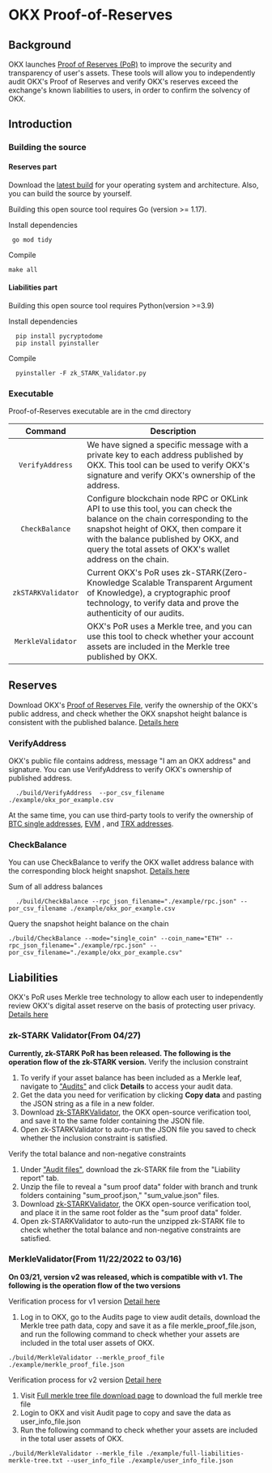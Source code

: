 # OKX Proof-of-Reserves

## Background

OKX launches [Proof of Reserves (PoR)](https://www.okx.com/proof-of-reserves) to improve the security and transparency
of user's assets. These tools will allow you to independently audit OKX's Proof of Reserves and verify OKX's reserves
exceed the exchange's known liabilities to users, in order to confirm the solvency of OKX.

## Introduction

### Building the source

#### Reserves part

Download the [latest build](https://github.com/okx/proof-of-reserves/releases/latest) for your operating system and
architecture. Also, you can build the source by yourself.

Building this open source tool requires Go (version >= 1.17).

Install dependencies

```shell
 go mod tidy 
```

Compile

```shell
make all
```
#### Liabilities part
Building this open source tool requires Python(version >=3.9) 

Install dependencies
```shell
  pip install pycryptodome
  pip install pyinstaller
```

Compile
```shell
  pyinstaller -F zk_STARK_Validator.py
```

### Executable

Proof-of-Reserves executable are in the cmd directory

|    Command    | Description                                                                                                                                                                                                                                                                                                                                                                                                                                                                                                                                          |
| :-----------: | ---------------------------------------------------------------------------------------------------------------------------------------------------------------------------------------------------------------------------------------------------------------------------------------------------------------------------------------------------------------------------------------------------------------------------------------------------------------------------------------------------------------------------------------------------- |
|   `VerifyAddress`    | We have signed a specific message with a private key to each address published by OKX. This tool can be used to verify OKX's signature and verify OKX's ownership of the address.  |
|   `CheckBalance`    | Configure blockchain node RPC or OKLink API to use this tool, you can check the balance on the chain corresponding to the snapshot height of OKX, then compare it with the balance published by OKX, and query the total assets of OKX's wallet address on the chain. |
|   `zkSTARKValidator`    | Current OKX's PoR uses zk-STARK(Zero-Knowledge Scalable Transparent Argument of Knowledge), a cryptographic proof technology, to verify data and prove the authenticity of our audits. |
|   `MerkleValidator`    | OKX's PoR uses a Merkle tree, and you can use this tool to check whether your account assets are included in the Merkle tree published by OKX. |

## Reserves

Download OKX's [Proof of Reserves File](https://www.okx.com/proof-of-reserves/download), verify the ownership of the
OKX's public address, and check whether the OKX snapshot height balance is consistent with the published
balance.  [Details here](https://www.okx.com/support/hc/en-us/articles/10781041719437-How-to-verify-OKX-s-ownership-and-balance-of-the-wallet-address-)

### VerifyAddress

OKX's public file contains address, message "I am an OKX address" and signature. You can use VerifyAddress to verify
OKX's ownership of published address.

```shell
  ./build/VerifyAddress  --por_csv_filename ./example/okx_por_example.csv
```

At the same time, you can use third-party tools to verify the ownership
of [BTC single addresses](https://www.bitcoin.com/tools/verify-message/), [EVM](https://etherscan.io/verifiedsignatures)
, and [TRX addresses](https://tronscan.org/#/tools/verify-sign).

### CheckBalance

You can use CheckBalance to verify the OKX wallet address balance with the corresponding block height
snapshot. [Details here](./docs/checkbalance.md)

Sum of all address balances

```shell
  ./build/CheckBalance --rpc_json_filename="./example/rpc.json" --por_csv_filename ./example/okx_por_example.csv
```

Query the snapshot height balance on the chain

```shell
./build/CheckBalance --mode="single_coin" --coin_name="ETH" --rpc_json_filename="./example/rpc.json" --por_csv_filename="./example/okx_por_example.csv"
```

## Liabilities

OKX's PoR uses Merkle tree technology to allow each user to independently review OKX's digital asset reserve on the
basis of protecting user
privacy. [Details here](https://www.okx.com/support/hc/en-us/articles/15165477403917)

### zk-STARK Validator(From 04/27)
**Currently, zk-STARK PoR has been released. The following is the operation flow of the zk-STARK version.**
Verify the inclusion constraint

1. To verify if your asset balance has been included as a Merkle leaf, navigate to ["Audits"](https://www.okx.com/balance/audit) and click **Details** to access your audit data.
2. Get the data you need for verification by clicking **Copy data** and pasting the JSON string as a file in a new folder. 
3. Download [zk-STARKValidator](https://github.com/okx/proof-of-reserves/releases/tag/v3.0.0), the OKX open-source verification tool, and save it to the same folder containing the JSON file. 
4. Open zk-STARKValidator to auto-run the JSON file you saved to check whether the inclusion constraint is satisfied. 

Verify the total balance and non-negative constraints
1. Under ["Audit files"](https://www.okx.com/proof-of-reserves/download?tab=liabilities), download the zk-STARK file from the "Liability report" tab.
2. Unzip the file to reveal a "sum proof data" folder with branch and trunk folders containing "sum_proof.json," "sum_value.json" files.
3. Download [zk-STARKValidator](https://github.com/okx/proof-of-reserves/releases/tag/v3.0.0), the OKX open-source verification tool, and place it in the same root folder as the "sum proof data" folder.
4. Open zk-STARKValidator to auto-run the unzipped zk-STARK file to check whether the total balance and non-negative constraints are satisfied. 



### MerkleValidator(From 11/22/2022 to 03/16)

**On 03/21, version v2 was released, which is compatible with v1. The following is the operation flow of the two versions**

Verification process for v1 version [Detail here](https://www.okx.com/support/hc/en-us/articles/10660988139661-How-to-verify-if-your-assets-are-included-in-the-OKX-Merkle-tree-)

1. Log in to OKX, go to the Audits page to view audit details, download the Merkle tree path data, copy and save it as a
   file merkle_proof_file.json, and run the following command to check whether your assets are included in the total
   user assets of OKX.

```shell
./build/MerkleValidator --merkle_proof_file ./example/merkle_proof_file.json
```

Verification process for v2 version [Detail here](https://www.okx.com/support/hc/en-us/articles/13747778159245-How-to-verify-if-your-assets-are-included-in-the-OKX-Merkle-tree-Merkle-Tree-V2-)

1. Visit [Full merkle tree file download page](https://okx.com/proof-of-reserves/download?tab=liabilities) to download
   the full merkle tree file
2. Login to OKX and visit Audit page to copy and save the data as user_info_file.json
3. Run the following command to check whether your assets are included in the total user assets of OKX.

```shell
./build/MerkleValidator --merkle_file ./example/full-liabilities-merkle-tree.txt --user_info_file ./example/user_info_file.json
```

